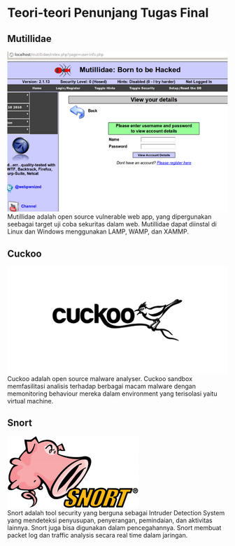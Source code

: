 # Teori-teori Penunjang Tugas Final

## Mutillidae

![](/assets/teori-tugasfinal/teori_mutillidae.png)  
Mutillidae adalah open source vulnerable web app, yang dipergunakan seebagai target uji coba sekuritas dalam web. Mutillidae dapat diinstal di Linux dan Windows menggunakan LAMP, WAMP, dan XAMMP.

## Cuckoo

![](/assets/teori-tugasfinal/teori_cuckoo.png)  
Cuckoo adalah open source malware analyser. Cuckoo sandbox memfasilitasi analisis terhadap berbagai macam malware dengan memonitoring behaviour mereka dalam environment yang terisolasi yaitu virtual machine.

## Snort

![](/assets/teori-tugasfinal/teori_snort.png)  
Snort adalah tool security yang berguna sebagai Intruder Detection System yang mendeteksi penyusupan, penyerangan, pemindaian, dan aktivitas lainnya. Snort juga bisa digunakan dalam pencegahannya. Snort membuat packet log dan traffic analysis secara real time dalam jaringan.